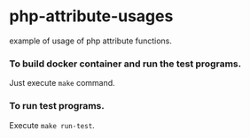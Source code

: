# php-attribute-usages
example of usage of php attribute functions.

### To build docker container and run the test programs.
Just execute `make` command.

### To run test programs.
Execute `make run-test`.
